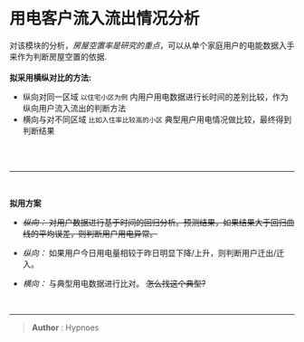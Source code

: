 # 用电客户流入流出情况分析

对该模块的分析，_房屋空置率是研究的重点_，可以从单个家庭用户的电能数据入手来作为判断房屋空置的依据. 
<br>
<br>
__拟采用横纵对比的方法:__
* 纵向对同一区域 ``以住宅小区为例`` 内用户用电数据进行长时间的差别比较，作为纵向用户流入流出的判断方法
* 横向与对不同区域 ``比如入住率比较高的小区`` 典型用户用电情况做比较，最终得到判断结果
<br>
<br>

***
<br>

__拟用方案__
<br>

* ~~_纵向：_ 对用户数据进行基于时间的回归分析。预测结果，如果结果大于回归曲线的平均误差，则判断用户用电异常。~~

* _纵向：_ 如果用户今日用电量相较于昨日明显下降/上升，则判断用户迁出/迁入。

* _横向：_ 与典型用电数据进行比对。 ~~怎么找这个典型?~~ 
<br>

***
> __Author__ : Hypnoes
